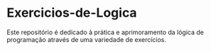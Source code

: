 # Exercicios-de-Logica

Este repositório é dedicado à prática e aprimoramento da lógica de programação através de uma variedade de exercícios.
